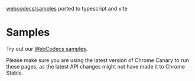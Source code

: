 [webcodecs/samples](https://github.com/w3c/webcodecs/tree/main/samples) ported to typescript and vite

# Samples

Try out our [WebCodecs samples](https://webcodecs-samples.netlify.app/).

Please make sure you are using the latest version of Chrome Canary to run these
pages, as the latest API changes might not have made it to Chrome Stable.
